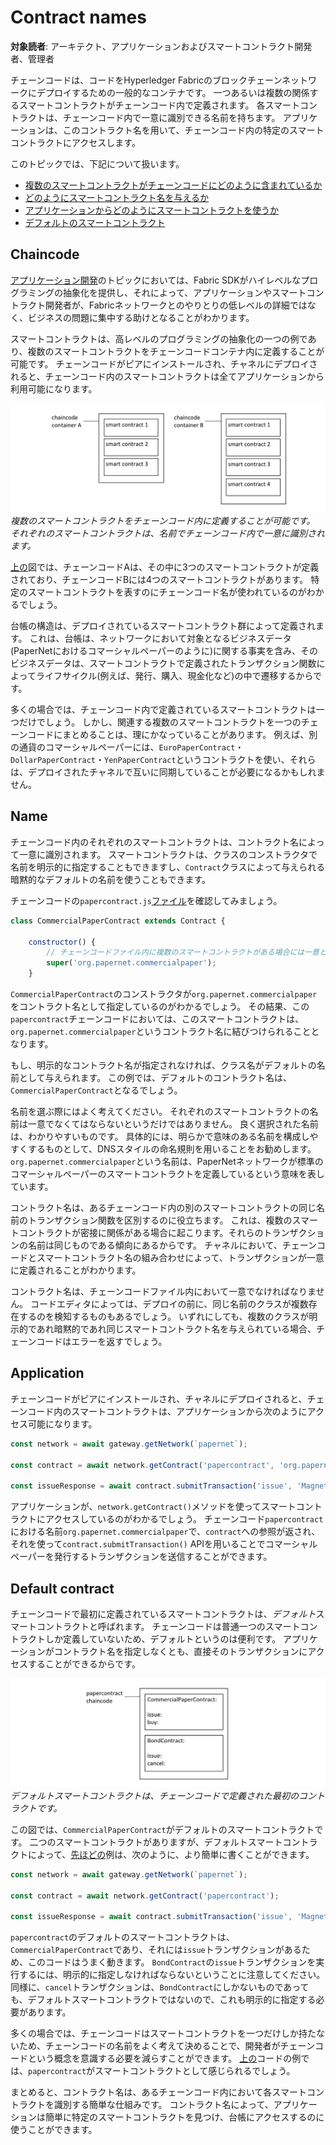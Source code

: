 # Contract names

**対象読者**: アーキテクト、アプリケーションおよびスマートコントラクト開発者、管理者

チェーンコードは、コードをHyperledger Fabricのブロックチェーンネットワークにデプロイするための一般的なコンテナです。
一つあるいは複数の関係するスマートコントラクトがチェーンコード内で定義されます。
各スマートコントラクトは、チェーンコード内で一意に識別できる名前を持ちます。
アプリケーションは、このコントラクト名を用いて、チェーンコード内の特定のスマートコントラクトにアクセスします。

このトピックでは、下記について扱います。
* [複数のスマートコントラクトがチェーンコードにどのように含まれているか](#chaincode)
* [どのようにスマートコントラクト名を与えるか](#name)
* [アプリケーションからどのようにスマートコントラクトを使うか](#application)
* [デフォルトのスマートコントラクト](#default-contract)

## Chaincode

[アプリケーション開発](./developing_applications.html)のトピックにおいては、Fabric SDKがハイレベルなプログラミングの抽象化を提供し、それによって、アプリケーションやスマートコントラクト開発者が、Fabricネットワークとのやりとりの低レベルの詳細ではなく、ビジネスの問題に集中する助けとなることがわかります。

スマートコントラクトは、高レベルのプログラミングの抽象化の一つの例であり、複数のスマートコントラクトをチェーンコードコンテナ内に定義することが可能です。
チェーンコードがピアにインストールされ、チャネルにデプロイされると、チェーンコード内のスマートコントラクトは全てアプリケーションから利用可能になります。

![contract.chaincode](./develop.diagram.20.png) *複数のスマートコントラクトをチェーンコード内に定義することが可能です。
それぞれのスマートコントラクトは、名前でチェーンコード内で一意に識別されます。*

[上の](#chaincode)図では、チェーンコードAは、その中に3つのスマートコントラクトが定義されており、チェーンコードBには4つのスマートコントラクトがあります。
特定のスマートコントラクトを表すのにチェーンコード名が使われているのがわかるでしょう。

台帳の構造は、デプロイされているスマートコントラクト群によって定義されます。
これは、台帳は、ネットワークにおいて対象となるビジネスデータ(PaperNetにおけるコマーシャルペーパーのように)に関する事実を含み、そのビジネスデータは、スマートコントラクトで定義されたトランザクション関数によってライフサイクル(例えば、発行、購入、現金化など)の中で遷移するからです。

多くの場合では、チェーンコード内で定義されているスマートコントラクトは一つだけでしょう。
しかし、関連する複数のスマートコントラクトを一つのチェーンコードにまとめることは、理にかなっていることがあります。
例えば、別の通貨のコマーシャルペーパーには、`EuroPaperContract`・`DollarPaperContract`・`YenPaperContract`というコントラクトを使い、それらは、デプロイされたチャネルで互いに同期していることが必要になるかもしれません。

## Name

チェーンコード内のそれぞれのスマートコントラクトは、コントラクト名によって一意に識別されます。
スマートコントラクトは、クラスのコンストラクタで名前を明示的に指定することもできますし、`Contract`クラスによって与えられる暗黙的なデフォルトの名前を使うこともできます。

チェーンコードの`papercontract.js`[ファイル](https://github.com/hyperledger/fabric-samples/blob/{BRANCH}/commercial-paper/organization/magnetocorp/contract/lib/papercontract.js#L31)を確認してみましょう。

```javascript
class CommercialPaperContract extends Contract {

    constructor() {
        // チェーンコードファイル内に複数のスマートコントラクトがある場合には一意となる名前
        super('org.papernet.commercialpaper');
    }
```

`CommercialPaperContract`のコンストラクタが`org.papernet.commercialpaper`をコントラクト名として指定しているのがわかるでしょう。
その結果、この`papercontract`チェーンコードにおいては、このスマートコントラクトは、`org.papernet.commercialpaper`というコントラクト名に結びつけられることとなります。

もし、明示的なコントラクト名が指定されなければ、クラス名がデフォルトの名前として与えられます。
この例では、デフォルトのコントラクト名は、`CommercialPaperContract`となるでしょう。

名前を選ぶ際にはよく考えてください。
それぞれのスマートコントラクトの名前は一意でなくてはならないというだけではありません。
良く選択された名前は、わかりやすいものです。
具体的には、明らかで意味のある名前を構成しやすくするものとして、DNSスタイルの命名規則を用いることをお勧めします。
`org.papernet.commercialpaper`という名前は、PaperNetネットワークが標準のコマーシャルペーパーのスマートコントラクトを定義しているという意味を表しています。

コントラクト名は、あるチェーンコード内の別のスマートコントラクトの同じ名前のトランザクション関数を区別するのに役立ちます。
これは、複数のスマートコントラクトが密接に関係がある場合に起こります。それらのトランザクションの名前は同じものである傾向にあるからです。
チャネルにおいて、チェーンコードとスマートコントラクト名の組み合わせによって、トランザクションが一意に定義されることがわかります。

コントラクト名は、チェーンコードファイル内において一意でなければなりません。
コードエディタによっては、デプロイの前に、同じ名前のクラスが複数存在するのを検知するものもあるでしょう。
いずれにしても、複数のクラスが明示的であれ暗黙的であれ同じスマートコントラクト名を与えられている場合、チェーンコードはエラーを返すでしょう。

## Application

チェーンコードがピアにインストールされ、チャネルにデプロイされると、チェーンコード内のスマートコントラクトは、アプリケーションから次のようにアクセス可能になります。

```javascript
const network = await gateway.getNetwork(`papernet`);

const contract = await network.getContract('papercontract', 'org.papernet.commercialpaper');

const issueResponse = await contract.submitTransaction('issue', 'MagnetoCorp', '00001', '2020-05-31', '2020-11-30', '5000000');
```

アプリケーションが、`network.getContract()`メソッドを使ってスマートコントラクトにアクセスしているのがわかるでしょう。
チェーンコード`papercontract`における名前`org.papernet.commercialpaper`で、`contract`への参照が返され、それを使って`contract.submitTransaction()` APIを用いることでコマーシャルペーパーを発行するトランザクションを送信することができます。

## Default contract

チェーンコードで最初に定義されているスマートコントラクトは、*デフォルト*スマートコントラクトと呼ばれます。
チェーンコードは普通一つのスマートコントラクトしか定義していないため、デフォルトというのは便利です。
アプリケーションがコントラクト名を指定しなくとも、直接そのトランザクションにアクセスすることができるからです。

![default.contract](./develop.diagram.21.png) *デフォルトスマートコントラクトは、チェーンコードで定義された最初のコントラクトです。*

この図では、`CommercialPaperContract`がデフォルトのスマートコントラクトです。
二つのスマートコントラクトがありますが、デフォルトスマートコントラクトによって、[先ほどの](#application)例は、次のように、より簡単に書くことができます。

```javascript
const network = await gateway.getNetwork(`papernet`);

const contract = await network.getContract('papercontract');

const issueResponse = await contract.submitTransaction('issue', 'MagnetoCorp', '00001', '2020-05-31', '2020-11-30', '5000000');
```

`papercontract`のデフォルトのスマートコントラクトは、`CommercialPaperContract`であり、それには`issue`トランザクションがあるため、このコードはうまく動きます。
`BondContract`の`issue`トランザクションを実行するには、明示的に指定しなければならないということに注意してください。
同様に、`cancel`トランザクションは、`BondContract`にしかないものであっても、デフォルトスマートコントラクトではないので、これも明示的に指定する必要があります。

多くの場合では、チェーンコードはスマートコントラクトを一つだけしか持たないため、チェーンコードの名前をよく考えて決めることで、開発者がチェーンコードという概念を意識する必要を減らすことができます。
[上の](#default-contract)コードの例では、`papercontract`がスマートコントラクトとして感じられるでしょう。

まとめると、コントラクト名は、あるチェーンコード内において各スマートコントラクトを識別する簡単な仕組みです。
コントラクト名によって、アプリケーションは簡単に特定のスマートコントラクトを見つけ、台帳にアクセスするのに使うことができます。

<!--- Licensed under Creative Commons Attribution 4.0 International License
https://creativecommons.org/licenses/by/4.0/ -->
